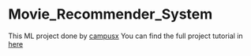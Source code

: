 # Movie_Recommender_System
This ML project done by [campusx](https://www.youtube.com/@campusx-official)
You can find the full project tutorial in [here](https://youtu.be/1xtrIEwY_zY)
